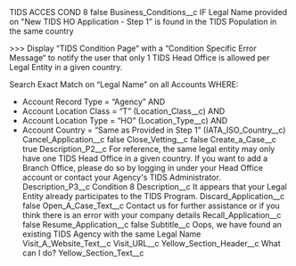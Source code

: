 <?xml version="1.0" encoding="UTF-8"?>
<CustomMetadata xmlns="http://soap.sforce.com/2006/04/metadata" xmlns:xsi="http://www.w3.org/2001/XMLSchema-instance" xmlns:xsd="http://www.w3.org/2001/XMLSchema">
    <label>TIDS ACCES COND 8</label>
    <protected>false</protected>
    <values>
        <field>Business_Conditions__c</field>
        <value xsi:type="xsd:string">IF Legal Name provided on &quot;New TIDS HO Application - Step 1&quot; is found in the TIDS Population in the same country

&gt;&gt;&gt; Display “TIDS Condition Page“ with a “Condition Specific Error Message“ to notify the user that only 1 TIDS Head Office is allowed per Legal Entity in a given country.

Search Exact Match on “Legal Name” on all Accounts WHERE:
-	Account Record Type = “Agency”
AND
-	Account Location Class = “T” (Location_Class__c)
AND
-	Account Location Type = “HO” (Location_Type__c)
AND
-	Account Country = “Same as Provided in Step 1” (IATA_ISO_Country__c)</value>
    </values>
    <values>
        <field>Cancel_Application__c</field>
        <value xsi:type="xsd:boolean">false</value>
    </values>
    <values>
        <field>Close_Vetting__c</field>
        <value xsi:type="xsd:boolean">false</value>
    </values>
    <values>
        <field>Create_a_Case__c</field>
        <value xsi:type="xsd:boolean">true</value>
    </values>
    <values>
        <field>Description_P2__c</field>
        <value xsi:type="xsd:string">For reference, the same legal entity may only have one TIDS Head Office in a given country.
If you want to add a Branch Office, please do so by logging in under your Head Office account or contact your Agency&apos;s TIDS Administrator.</value>
    </values>
    <values>
        <field>Description_P3__c</field>
        <value xsi:type="xsd:string">Condition 8</value>
    </values>
    <values>
        <field>Description__c</field>
        <value xsi:type="xsd:string">It appears that your Legal Entity already participates to the TIDS Program.</value>
    </values>
    <values>
        <field>Discard_Application__c</field>
        <value xsi:type="xsd:boolean">false</value>
    </values>
    <values>
        <field>Open_A_Case_Text__c</field>
        <value xsi:type="xsd:string">Contact us for further assistance or if you think there is an error with your company details</value>
    </values>
    <values>
        <field>Recall_Application__c</field>
        <value xsi:type="xsd:boolean">false</value>
    </values>
    <values>
        <field>Resume_Application__c</field>
        <value xsi:type="xsd:boolean">false</value>
    </values>
    <values>
        <field>Subtitle__c</field>
        <value xsi:type="xsd:string">Oops, we have found an existing TIDS Agency with the same Legal Name</value>
    </values>
    <values>
        <field>Visit_A_Website_Text__c</field>
        <value xsi:nil="true"/>
    </values>
    <values>
        <field>Visit_URL__c</field>
        <value xsi:nil="true"/>
    </values>
    <values>
        <field>Yellow_Section_Header__c</field>
        <value xsi:type="xsd:string">What can I do?</value>
    </values>
    <values>
        <field>Yellow_Section_Text__c</field>
        <value xsi:nil="true"/>
    </values>
</CustomMetadata>
